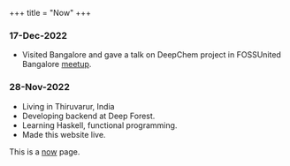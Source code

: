 +++
title = "Now"
+++

### 17-Dec-2022
- Visited Bangalore and gave a talk on DeepChem project in FOSSUnited Bangalore [meetup](https://forum.fossunited.org/t/bangalore-foss-meetup-dec-2022/1397/6).

### 28-Nov-2022
- Living in Thiruvarur, India
- Developing backend at Deep Forest.
- Learning Haskell, functional programming. 
- Made this website live.

This is a [now](https://nownownow.com/about) page.
